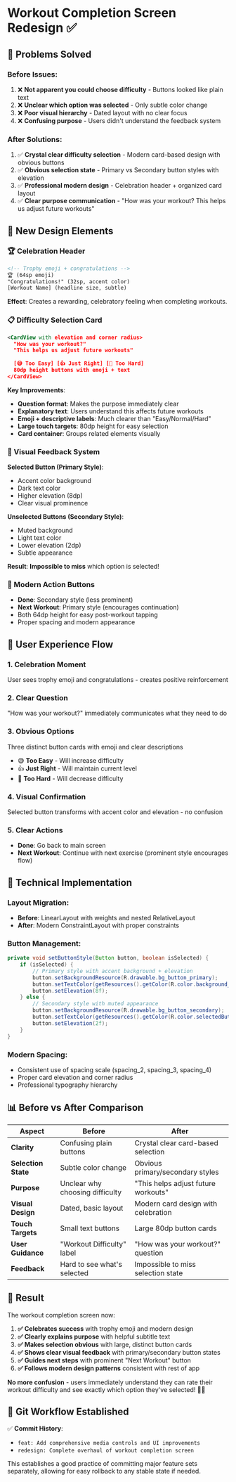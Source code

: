 # Workout Completion Screen Redesign ✅

## 🎯 **Problems Solved**

### Before Issues:
1. ❌ **Not apparent you could choose difficulty** - Buttons looked like plain text
2. ❌ **Unclear which option was selected** - Only subtle color change
3. ❌ **Poor visual hierarchy** - Dated layout with no clear focus
4. ❌ **Confusing purpose** - Users didn't understand the feedback system

### After Solutions:
1. ✅ **Crystal clear difficulty selection** - Modern card-based design with obvious buttons
2. ✅ **Obvious selection state** - Primary vs Secondary button styles with elevation
3. ✅ **Professional modern design** - Celebration header + organized card layout
4. ✅ **Clear purpose communication** - "How was your workout? This helps us adjust future workouts"

## 🎨 **New Design Elements**

### 🏆 Celebration Header
```xml
<!-- Trophy emoji + congratulations -->
🏆 (64sp emoji)
"Congratulations!" (32sp, accent color)
[Workout Name] (headline size, subtle)
```

**Effect**: Creates a rewarding, celebratory feeling when completing workouts.

### 📋 Difficulty Selection Card
```xml
<CardView with elevation and corner radius>
  "How was your workout?"
  "This helps us adjust future workouts"
  
  [😅 Too Easy] [👍 Just Right] [💪 Too Hard]
  80dp height buttons with emoji + text
</CardView>
```

**Key Improvements**:
- **Question format**: Makes the purpose immediately clear
- **Explanatory text**: Users understand this affects future workouts
- **Emoji + descriptive labels**: Much clearer than "Easy/Normal/Hard"
- **Large touch targets**: 80dp height for easy selection
- **Card container**: Groups related elements visually

### 🔄 Visual Feedback System

**Selected Button (Primary Style)**:
- Accent color background
- Dark text color
- Higher elevation (8dp)
- Clear visual prominence

**Unselected Buttons (Secondary Style)**:
- Muted background
- Light text color  
- Lower elevation (2dp)
- Subtle appearance

**Result**: **Impossible to miss** which option is selected!

### 🚀 Modern Action Buttons
- **Done**: Secondary style (less prominent)
- **Next Workout**: Primary style (encourages continuation)
- Both 64dp height for easy post-workout tapping
- Proper spacing and modern appearance

## 📱 **User Experience Flow**

### 1. **Celebration Moment**
User sees trophy emoji and congratulations - creates positive reinforcement

### 2. **Clear Question**
"How was your workout?" immediately communicates what they need to do

### 3. **Obvious Options**
Three distinct button cards with emoji and clear descriptions
- 😅 **Too Easy** - Will increase difficulty
- 👍 **Just Right** - Will maintain current level  
- 💪 **Too Hard** - Will decrease difficulty

### 4. **Visual Confirmation**
Selected button transforms with accent color and elevation - no confusion

### 5. **Clear Actions**
- **Done**: Go back to main screen
- **Next Workout**: Continue with next exercise (prominent style encourages flow)

## 🔧 **Technical Implementation**

### Layout Migration:
- **Before**: LinearLayout with weights and nested RelativeLayout
- **After**: Modern ConstraintLayout with proper constraints

### Button Management:
```java
private void setButtonStyle(Button button, boolean isSelected) {
    if (isSelected) {
        // Primary style with accent background + elevation
        button.setBackgroundResource(R.drawable.bg_button_primary);
        button.setTextColor(getResources().getColor(R.color.background_dark));
        button.setElevation(8f);
    } else {
        // Secondary style with muted appearance
        button.setBackgroundResource(R.drawable.bg_button_secondary);
        button.setTextColor(getResources().getColor(R.color.selectedButton));
        button.setElevation(2f);
    }
}
```

### Modern Spacing:
- Consistent use of spacing scale (spacing_2, spacing_3, spacing_4)
- Proper card elevation and corner radius
- Professional typography hierarchy

## 📊 **Before vs After Comparison**

| Aspect | Before | After |
|--------|---------|-------|
| **Clarity** | Confusing plain buttons | Crystal clear card-based selection |
| **Selection State** | Subtle color change | Obvious primary/secondary styles |
| **Purpose** | Unclear why choosing difficulty | "This helps adjust future workouts" |
| **Visual Design** | Dated, basic layout | Modern card design with celebration |
| **Touch Targets** | Small text buttons | Large 80dp button cards |
| **User Guidance** | "Workout Difficulty" label | "How was your workout?" question |
| **Feedback** | Hard to see what's selected | Impossible to miss selection state |

## 🎯 **Result**

The workout completion screen now:

1. **✅ Celebrates success** with trophy emoji and modern design
2. **✅ Clearly explains purpose** with helpful subtitle text
3. **✅ Makes selection obvious** with large, distinct button cards
4. **✅ Shows clear visual feedback** with primary/secondary button states
5. **✅ Guides next steps** with prominent "Next Workout" button
6. **✅ Follows modern design patterns** consistent with rest of app

**No more confusion** - users immediately understand they can rate their workout difficulty and see exactly which option they've selected! 🎉💪

## 🔄 **Git Workflow Established**

✅ **Commit History**:
- `feat: Add comprehensive media controls and UI improvements` 
- `redesign: Complete overhaul of workout completion screen`

This establishes a good practice of committing major feature sets separately, allowing for easy rollback to any stable state if needed.